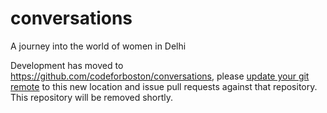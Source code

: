 # conversations
A journey into the world of women in Delhi

Development has moved to https://github.com/codeforboston/conversations, please [update your git remote](https://help.github.com/articles/changing-a-remote-s-url/) to this new location and issue pull requests against that repository. This repository will be removed shortly.
